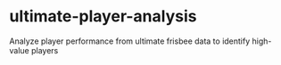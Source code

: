 # ultimate-player-analysis
Analyze player performance from ultimate frisbee data to identify high-value players
